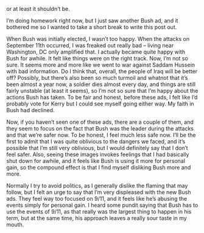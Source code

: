 or at least it shouldn’t be.

I’m doing homework right now, but I just saw another Bush ad, and it bothered me so I wanted to take a short break to write this post out.

When Bush was initially elected, I wasn’t too happy. When the attacks on September 11th occurred, I was freaked out really bad – living near Washington, DC only amplified that. I actually became quite happy with Bush for awhile. It felt like things were on the right track. Now, I’m not so sure. It seems more and more like we went to war against Saddam Hussein with bad information. Do I think that, overall, the people of Iraq will be better off? Possibly, but there’s also been so much turmoil and whatnot that it’s been almost a year now, a soldier dies almost every day, and things are still fairly unstable (at least it seems), so I’m not so sure that I’m happy about the actions Bush has taken. To be fair and honest, before these ads, I felt like I’d probably vote for Kerry but I could see myself going either way. My faith in Bush had declined.

Now, if you haven’t seen one of these ads, there are a couple of them, and they seem to focus on the fact that Bush was the leader during the attacks and that we’re safer now. To be honest, I feel much less safe now. I’ll be the first to admit that I was quite oblivious to the dangers we faced, and it’s possible that I’m still very oblivious, but I would definitely say that I don’t feel safer. Also, seeing these images invokes feelings that I had basically shut down for awhile, and it feels like Bush is using it more for personal gain, so the compound effect is that I find myself disliking Bush more and more.

Normally I try to avoid politics, as I generally dislike the flaming that may follow, but I felt an urge to say that I’m very displeased with the new Bush ads. They feel way too focused on 9/11, and it feels like he’s abusing the events simply for personal gain. I heard some pundit saying that Bush has to use the events of 9/11, as that really was the largest thing to happen in his term, but at the same time, his approach leaves a really sour taste in my mouth.